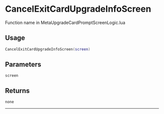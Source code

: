 # CancelExitCardUpgradeInfoScreen
Function name in MetaUpgradeCardPromptScreenLogic.lua
## Usage
```lua
CancelExitCardUpgradeInfoScreen(screen)
```
## Parameters
`screen`
## Returns
`none`

---